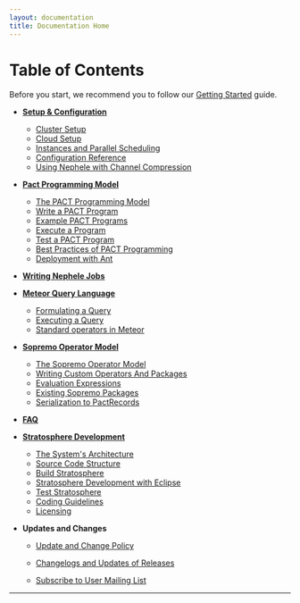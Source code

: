 ```yaml
---
layout: documentation
title: Documentation Home
---
```


# Table of Contents

Before you start, we recommend you to follow our [Getting Started](gettingstarted) guide. 


-   **[Setup &  Configuration](setupandconfig.html "wiki:setupandconfig")**
    -   [Cluster
        Setup](clustersetup.html "wiki:clustersetup")
    -   [Cloud
        Setup](cloudsetup.html "wiki:cloudsetup")
    -   [Instances and Parallel
        Scheduling](instancesandscheduling.html "wiki:instancesandscheduling")
    -   [Configuration
        Reference](configreference.html "wiki:configreference")
    -   [Using Nephele with Channel
        Compression](nephelecompression.html "wiki:nephelecompression")

-   **[Pact Programming  Model](pactprogrammingmodel.html "wiki:pactprogrammingmodel")**
    -   [The PACT Programming
        Model](pactpm.html "wiki:pactpm")
    -   [Write a PACT
        Program](writepactprogram.html "wiki:writepactprogram")
    -   [Example PACT
        Programs](pactexamples.html "wiki:pactexamples")
    -   [Execute a
        Program](executepactprogram.html "wiki:executepactprogram")
    -   [Test a PACT
        Program](testpactprogram.html "wiki:testpactprogram")
    -   [Best Practices of PACT
        Programming](advancedpactprogramming.html "wiki:advancedpactprogramming")
    -   [Deployment with
        Ant](antdeployment.html "wiki:antdeployment")

-   **[Writing Nephele
    Jobs](writingnehelejobs.html "wiki:writingnehelejobs")**

-   **[Meteor Query
    Language](meteorql.html "wiki:meteorql")**
    -   [Formulating a
        Query](meteorquery.html "wiki:meteorquery")
    -   [Executing a
        Query](meteorexecution.html "wiki:meteorexecution")
    -   [Standard operators in
        Meteor](meteorbaseoperators.html "wiki:meteorbaseoperators")

-   **[Sopremo Operator
    Model](sopremoopmod.html "wiki:sopremoopmod")**
    -   [The Sopremo Operator
        Model](sopremoom.html "wiki:sopremoom")
    -   [Writing Custom Operators And
        Packages](sopremooperators "wiki:sopremooperators")
    -   [Evaluation
        Expressions](sopremoexpressions.html "wiki:sopremoexpressions")
    -   [Existing Sopremo
        Packages](sopremopackages.html "wiki:sopremopackages")
    -   [Serialization to
        PactRecords](sopremoserialization.html "wiki:sopremoserialization")

-   **[FAQ](faq.html "wiki:faq")**

-   **[Stratosphere
    Development](stratospheredev.html "wiki:stratospheredev")**
    -   [The System's
        Architecture](systemarchitecture.html "wiki:systemarchitecture")
    -   [Source Code
        Structure](sourcecodestructure.html "wiki:sourcecodestructure")
    -   [Build
        Stratosphere](buildthesystem.html "wiki:buildthesystem")
    -   [Stratosphere Development with
        Eclipse](eclipseimport.html "wiki:eclipseimport")
    -   [Test
        Stratosphere](testthesystem.html "wiki:testthesystem")
    -   [Coding
        Guidelines](codingguidelines.html "wiki:codingguidelines")
    -   [Licensing](licensing.html "wiki:licensing")

-   **Updates and Changes**
    -   [Update and Change
        Policy](updatechangepolicy.html "wiki:updatechangepolicy")
    -   [Changelogs and Updates of
        Releases](changelogs.html "wiki:changelogs")

    -   [Subscribe to User Mailing
        List](https://lists.tu-berlin.de/mailman/listinfo/stratosphere-users "https://lists.tu-berlin.de/mailman/listinfo/stratosphere-users")

* * * * *
